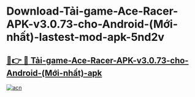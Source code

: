# Download-Tải-game-Ace-Racer-APK-v3.0.73-cho-Android-(Mới-nhất)-lastest-mod-apk-5nd2v

<h2><a href="https://apkcomod.com?title=Tải-game-Ace-Racer-APK-v3.0.73-cho-Android-(Mới-nhất)">🔗👉 🔴 Tải-game-Ace-Racer-APK-v3.0.73-cho-Android-(Mới-nhất)-apk </a></h2>

[![acn](https://github.com/user-attachments/assets/0f9c940e-d8b0-45ae-aac7-cd30a18b3e1c)](https://apkcomod.com?title=Tải-game-Ace-Racer-APK-v3.0.73-cho-Android-(Mới-nhất))
